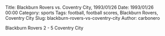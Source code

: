 Title: Blackburn Rovers vs. Coventry City, 1993/01/26
Date: 1993/01/26 00:00
Category: sports
Tags: football, football scores, Blackburn Rovers, Coventry City
Slug: blackburn-rovers-vs-coventry-city
Author: carbonero


Blackburn Rovers 2 - 5 Coventry City
